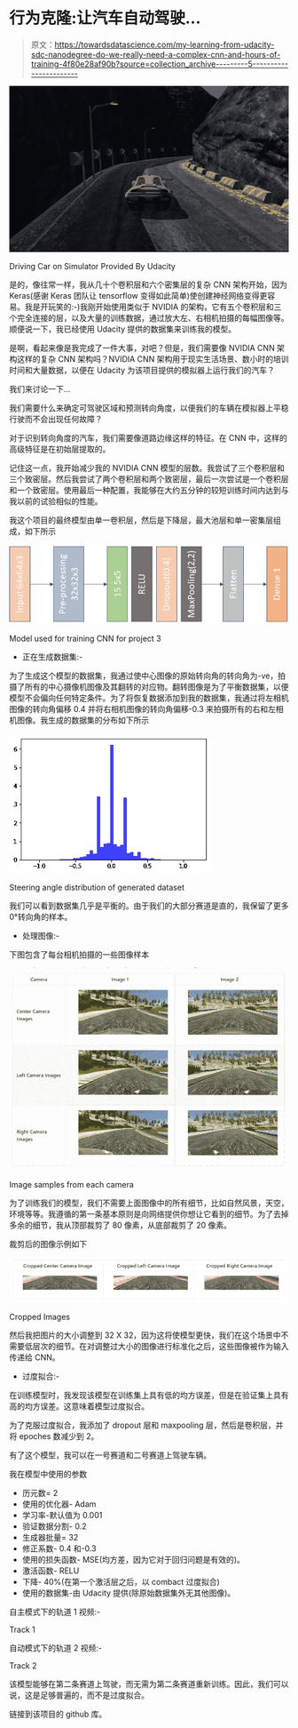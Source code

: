# 行为克隆:让汽车自动驾驶…

> 原文：<https://towardsdatascience.com/my-learning-from-udacity-sdc-nanodegree-do-we-really-need-a-complex-cnn-and-hours-of-training-4f80e28af90b?source=collection_archive---------5----------------------->

![](img/9bde4ac6048f0d53ef3af6ac824c96b1.png)

Driving Car on Simulator Provided By Udacity

是的，像往常一样，我从几十个卷积层和六个密集层的复杂 CNN 架构开始，因为 Keras(感谢 Keras 团队让 tensorflow 变得如此简单)使创建神经网络变得更容易。我是开玩笑的:-)我刚开始使用类似于 NVIDIA 的架构，它有五个卷积层和三个完全连接的层，以及大量的训练数据，通过放大左、右相机拍摄的每幅图像等。顺便说一下，我已经使用 Udacity 提供的数据集来训练我的模型。

是啊，看起来像是我完成了一件大事，对吧？但是，我们需要像 NVIDIA CNN 架构这样的复杂 CNN 架构吗？NVIDIA CNN 架构用于现实生活场景、数小时的培训时间和大量数据，以便在 Udacity 为该项目提供的模拟器上运行我们的汽车？

我们来讨论一下…

我们需要什么来确定可驾驶区域和预测转向角度，以便我们的车辆在模拟器上平稳行驶而不会出现任何故障？

对于识别转向角度的汽车，我们需要像道路边缘这样的特征。在 CNN 中，这样的高级特征是在初始层提取的。

记住这一点，我开始减少我的 NVIDIA CNN 模型的层数。我尝试了三个卷积层和三个致密层。然后我尝试了两个卷积层和两个致密层，最后一次尝试是一个卷积层和一个致密层。使用最后一种配置，我能够在大约五分钟的较短训练时间内达到与我以前的试验相似的性能。

我这个项目的最终模型由单一卷积层，然后是下降层，最大池层和单一密集层组成，如下所示

![](img/b6c975126effd31290d8f99d45fba9b3.png)

Model used for training CNN for project 3

*   正在生成数据集:-

为了生成这个模型的数据集，我通过使中心图像的原始转向角的转向角为-ve，拍摄了所有的中心摄像机图像及其翻转的对应物。翻转图像是为了平衡数据集，以便模型不会偏向任何特定条件。为了将恢复数据添加到我的数据集，我通过将左相机图像的转向角偏移 0.4 并将右相机图像的转向角偏移-0.3 来拍摄所有的右和左相机图像。我生成的数据集的分布如下所示

![](img/0ab455cb19b154593492f619e2c88a7e.png)

Steering angle distribution of generated dataset

我们可以看到数据集几乎是平衡的。由于我们的大部分赛道是直的，我保留了更多 0°转向角的样本。

*   处理图像:-

下图包含了每台相机拍摄的一些图像样本

![](img/d760fa3dc5da56bdaa867134fbf02046.png)

Image samples from each camera

为了训练我们的模型，我们不需要上面图像中的所有细节，比如自然风景，天空，环境等等。我遵循的第一条基本原则是向网络提供你想让它看到的细节。为了去掉多余的细节，我从顶部裁剪了 80 像素，从底部裁剪了 20 像素。

裁剪后的图像示例如下

![](img/eb1020c61e8ff7572177adce2b567a47.png)

Cropped Images

然后我把图片的大小调整到 32 X 32，因为这将使模型更快，我们在这个场景中不需要低层次的细节。在对调整过大小的图像进行标准化之后，这些图像被作为输入传递给 CNN。

*   过度拟合:-

在训练模型时，我发现该模型在训练集上具有低的均方误差，但是在验证集上具有高的均方误差。这意味着模型过度拟合。

为了克服过度拟合，我添加了 dropout 层和 maxpooling 层，然后是卷积层，并将 epoches 数减少到 2。

有了这个模型，我可以在一号赛道和二号赛道上驾驶车辆。

我在模型中使用的参数

*   历元数= 2
*   使用的优化器- Adam
*   学习率-默认值为 0.001
*   验证数据分割- 0.2
*   生成器批量= 32
*   修正系数- 0.4 和-0.3
*   使用的损失函数- MSE(均方差，因为它对于回归问题是有效的)。
*   激活函数- RELU
*   下降- 40%(在第一个激活层之后，以 combact 过度拟合)
*   使用的数据集-由 Udacity 提供(除原始数据集外无其他图像)。

自主模式下的轨道 1 视频:-

Track 1

自动模式下的轨道 2 视频:-

Track 2

该模型能够在第二条赛道上驾驶，而无需为第二条赛道重新训练。因此，我们可以说，这是足够普遍的，而不是过度拟合。

链接到该项目的 github 库。